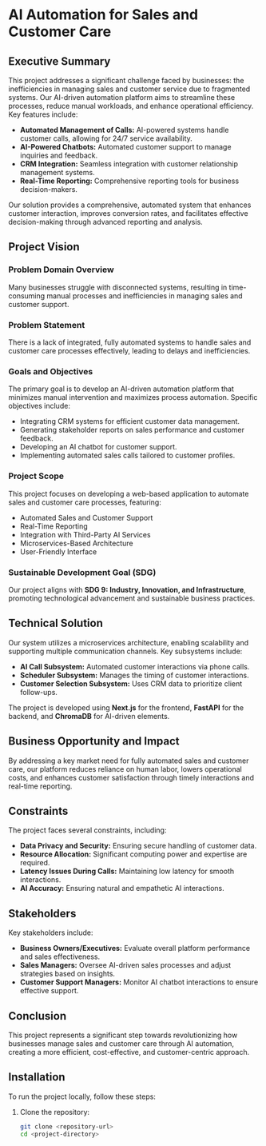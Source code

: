 # AI Automation for Sales and Customer Care

## Executive Summary

This project addresses a significant challenge faced by businesses: the inefficiencies in managing sales and customer service due to fragmented systems. Our AI-driven automation platform aims to streamline these processes, reduce manual workloads, and enhance operational efficiency. Key features include:

- **Automated Management of Calls:** AI-powered systems handle customer calls, allowing for 24/7 service availability.
- **AI-Powered Chatbots:** Automated customer support to manage inquiries and feedback.
- **CRM Integration:** Seamless integration with customer relationship management systems.
- **Real-Time Reporting:** Comprehensive reporting tools for business decision-makers.

Our solution provides a comprehensive, automated system that enhances customer interaction, improves conversion rates, and facilitates effective decision-making through advanced reporting and analysis.

## Project Vision

### Problem Domain Overview

Many businesses struggle with disconnected systems, resulting in time-consuming manual processes and inefficiencies in managing sales and customer support.

### Problem Statement

There is a lack of integrated, fully automated systems to handle sales and customer care processes effectively, leading to delays and inefficiencies.

### Goals and Objectives

The primary goal is to develop an AI-driven automation platform that minimizes manual intervention and maximizes process automation. Specific objectives include:

- Integrating CRM systems for efficient customer data management.
- Generating stakeholder reports on sales performance and customer feedback.
- Developing an AI chatbot for customer support.
- Implementing automated sales calls tailored to customer profiles.

### Project Scope

This project focuses on developing a web-based application to automate sales and customer care processes, featuring:

- Automated Sales and Customer Support
- Real-Time Reporting
- Integration with Third-Party AI Services
- Microservices-Based Architecture
- User-Friendly Interface

### Sustainable Development Goal (SDG)

Our project aligns with **SDG 9: Industry, Innovation, and Infrastructure**, promoting technological advancement and sustainable business practices.

## Technical Solution

Our system utilizes a microservices architecture, enabling scalability and supporting multiple communication channels. Key subsystems include:

- **AI Call Subsystem:** Automated customer interactions via phone calls.
- **Scheduler Subsystem:** Manages the timing of customer interactions.
- **Customer Selection Subsystem:** Uses CRM data to prioritize client follow-ups.

The project is developed using **Next.js** for the frontend, **FastAPI** for the backend, and **ChromaDB** for AI-driven elements.

## Business Opportunity and Impact

By addressing a key market need for fully automated sales and customer care, our platform reduces reliance on human labor, lowers operational costs, and enhances customer satisfaction through timely interactions and real-time reporting.

## Constraints

The project faces several constraints, including:

- **Data Privacy and Security:** Ensuring secure handling of customer data.
- **Resource Allocation:** Significant computing power and expertise are required.
- **Latency Issues During Calls:** Maintaining low latency for smooth interactions.
- **AI Accuracy:** Ensuring natural and empathetic AI interactions.

## Stakeholders

Key stakeholders include:

- **Business Owners/Executives:** Evaluate overall platform performance and sales effectiveness.
- **Sales Managers:** Oversee AI-driven sales processes and adjust strategies based on insights.
- **Customer Support Managers:** Monitor AI chatbot interactions to ensure effective support.

## Conclusion

This project represents a significant step towards revolutionizing how businesses manage sales and customer care through AI automation, creating a more efficient, cost-effective, and customer-centric approach.

## Installation

To run the project locally, follow these steps:

1. Clone the repository:
   ```bash
   git clone <repository-url>
   cd <project-directory>
